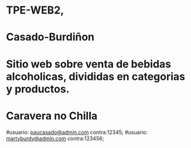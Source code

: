 # TPE-WEB2, 
# Casado-Burdiñon
# Sitio web sobre venta de bebidas alcoholicas, divididas en categorias y productos.
# Caravera no Chilla

#usuario: paucasado@admin.com  contra:12345;
#usuario: martyburdy@admin.com  contra:123456;

